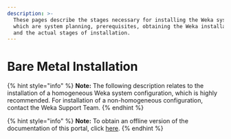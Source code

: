 ```yaml
---
description: >-
  These pages describe the stages necessary for installing the Weka system,
  which are system planning, prerequisites, obtaining the Weka installation file
  and the actual stages of installation.
---
```


# Bare Metal Installation

{% hint style="info" %}
**Note:** The following description relates to the installation of a homogeneous Weka system configuration, which is highly recommended. For installation of a non-homogeneous configuration, contact the Weka Support Team.
{% endhint %}

{% hint style="info" %}
**Note:** To obtain an offline version of the documentation of this portal, click [here](https://drive.google.com/open?id=1HwWq3BtaRLT2j9y-hmVO9xzzikpzFb5X).
{% endhint %}

